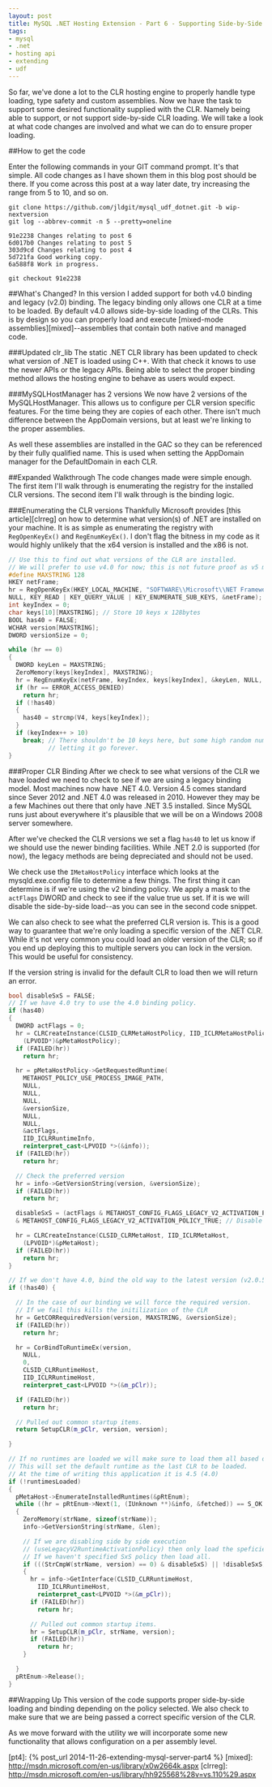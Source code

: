 ```yaml
--- 
layout: post
title: MySQL .NET Hosting Extension - Part 6 - Supporting Side-by-Side .NET CLRs
tags:
- mysql
- .net
- hosting api
- extending
- udf
---
```

So far, we've done a lot to the CLR hosting engine to properly handle type loading, type safety and custom assemblies. Now we have the task to support some desired functionality supplied with the CLR. Namely being able to support, or not support side-by-side CLR loading. We will take a look at what code changes are involved and what we can do to ensure proper loading.

##How to get the code

Enter the following commands in your GIT command prompt. It's that simple. All code changes as I have shown them in this blog post should be there. If you come across this post at a way later date, try increasing the range from 5 to 10, and so on.

~~~
git clone https://github.com/jldgit/mysql_udf_dotnet.git -b wip-nextversion
git log --abbrev-commit -n 5 --pretty=oneline

91e2238 Changes relating to post 6
6d017b0 Changes relating to post 5
303d9cd Changes relating to post 4
5d721fa Good working copy.
6a588f8 Work in progress.

git checkout 91e2238
~~~

##What's Changed?
In this version I added support for both v4.0 binding and legacy (v2.0) binding. The legacy binding only allows one CLR at a time to be loaded. By default v4.0 allows side-by-side loading of the CLRs. This is by design so you can properly load and execute [mixed-mode assemblies][mixed]--assemblies that contain both native and managed code.

###Updated clr_lib
The static .NET CLR library has been updated to check what version of .NET is loaded using C++. With that check it knows to use the newer APIs or the legacy APIs. Being able to select the proper binding method allows the hosting engine to behave as users would expect.

###MySQLHostManager has 2 versions
We now have 2 versions of the MySQLHostManager. This allows us to configure per CLR version specific features. For the time being they are copies of each other. There isn't much difference between the AppDomain versions, but at least we're linking to the proper assemblies.

As well these assemblies are installed in the GAC so they can be referenced by their fully qualified name. This is used when setting the AppDomain manager for the DefaultDomain in each CLR.

##Expanded Walkthrough
The code changes made were simple enough. The first item I'll walk through is enumerating the registry for the installed CLR versions. The second item I'll walk through is the binding logic.

###Enumerating the CLR versions 
Thankfully Microsoft provides [this article][clrreg] on how to determine what version(s) of .NET are installed on your machine. It is as simple as enumerating the registry with `RegOpenKeyEx()` and `RegEnumKeyEx()`. I don't flag the bitness in my code as it would highly unlikely that the x64 version is installed and the x86 is not.

~~~Cpp
// Use this to find out what versions of the CLR are installed.
// We will prefer to use v4.0 for now; this is not future proof as v5 may come out soon
#define MAXSTRING 128
HKEY netFrame;
hr = RegOpenKeyEx(HKEY_LOCAL_MACHINE, "SOFTWARE\\Microsoft\\NET Framework Setup\\NDP", 
NULL, KEY_READ | KEY_QUERY_VALUE | KEY_ENUMERATE_SUB_KEYS, &netFrame);
int keyIndex = 0;
char keys[10][MAXSTRING]; // Store 10 keys x 128bytes
BOOL has40 = FALSE;
WCHAR version[MAXSTRING];
DWORD versionSize = 0;

while (hr == 0)
{
  DWORD keyLen = MAXSTRING;
  ZeroMemory(keys[keyIndex], MAXSTRING);
  hr = RegEnumKeyEx(netFrame, keyIndex, keys[keyIndex], &keyLen, NULL, NULL, NULL, NULL);
  if (hr == ERROR_ACCESS_DENIED)
    return hr;
  if (!has40)
  {
    has40 = strcmp(V4, keys[keyIndex]);
  }
  if (keyIndex++ > 10)
    break; // There shouldn't be 10 keys here, but some high random number is better than 
           // letting it go forever.
}
~~~

###Proper CLR Binding
After we check to see what versions of the CLR we have loaded we need to check to see if we are using a legacy binding model. Most machines now have .NET 4.0. Version 4.5 comes standard since Sever 2012 and .NET 4.0 was released in 2010. However they may be a few Machines out there that only have .NET 3.5 installed. Since MySQL runs just about everywhere it's plausible that we will be on a Windows 2008 server somewhere.

After we've checked the CLR versions we set a flag `has40` to let us know if we should use the newer binding facilities. While .NET 2.0 is supported (for now), the legacy methods are being depreciated and should not be used.

We check use the `IMetaHostPolicy` interface which looks at the mysqld.exe.config file to determine a few things. The first thing it can determine is if we're using the v2 binding policy. We apply a mask to the `actFlags` DWORD and check to see if the value true us set. If it is we will disable the side-by-side load--as you can see in the second code snippet.

We can also check to see what the preferred CLR version is. This is a good way to guarantee that we're only loading a specific version of the .NET CLR. While it's not very common you could load an older version of the CLR; so if you end up deploying this to multiple servers you can lock in the version. This would be useful for consistency.

If the version string is invalid for the default CLR to load then we will return an error.

~~~Cpp
bool disableSxS = FALSE;
// If we have 4.0 try to use the 4.0 binding policy.
if (has40)
{
  DWORD actFlags = 0;
  hr = CLRCreateInstance(CLSID_CLRMetaHostPolicy, IID_ICLRMetaHostPolicy,
    (LPVOID*)&pMetaHostPolicy);
  if (FAILED(hr))
    return hr;

  hr = pMetaHostPolicy->GetRequestedRuntime(
    METAHOST_POLICY_USE_PROCESS_IMAGE_PATH,
    NULL,
    NULL,
    NULL,
    &versionSize,
    NULL,
    NULL,
    &actFlags,
    IID_ICLRRuntimeInfo,
    reinterpret_cast<LPVOID *>(&info));
  if (FAILED(hr))
    return hr;

  // Check the preferred version
  hr = info->GetVersionString(version, &versionSize);
  if (FAILED(hr))
    return hr;

  disableSxS = (actFlags & METAHOST_CONFIG_FLAGS_LEGACY_V2_ACTIVATION_POLICY_MASK) 
  & METAHOST_CONFIG_FLAGS_LEGACY_V2_ACTIVATION_POLICY_TRUE; // Disable SxS

  hr = CLRCreateInstance(CLSID_CLRMetaHost, IID_ICLRMetaHost,
    (LPVOID*)&pMetaHost);
  if (FAILED(hr))
    return hr;
}

// If we don't have 4.0, bind the old way to the latest version (v2.0.50727)
if (!has40) {

  // In the case of our binding we will force the required version.
  // If we fail this kills the initilization of the CLR
  hr = GetCORRequiredVersion(version, MAXSTRING, &versionSize);
  if (FAILED(hr))
    return hr;

  hr = CorBindToRuntimeEx(version,
    NULL,
    0,
    CLSID_CLRRuntimeHost,
    IID_ICLRRuntimeHost,
    reinterpret_cast<LPVOID *>(&m_pClr));

  if (FAILED(hr))
    return hr;

  // Pulled out common startup items.
  return SetupCLR(m_pClr, version, version);

}
~~~


~~~Cpp
// If no runtimes are loaded we will make sure to load them all based on the policy.
// This will set the default runtime as the last CLR to be loaded.
// At the time of writing this application it is 4.5 (4.0)
if (!runtimesLoaded)
{
  pMetaHost->EnumerateInstalledRuntimes(&pRtEnum);
  while ((hr = pRtEnum->Next(1, (IUnknown **)&info, &fetched)) == S_OK && fetched > 0)
  {
    ZeroMemory(strName, sizeof(strName));
    info->GetVersionString(strName, &len);

    // If we are disabling side by side execution 
    // (useLegacyV2RuntimeActivationPolicy) then only load the speficied CLR
    // If we haven't specified SxS policy then load all.
    if (((StrCmpW(strName, version) == 0) & disableSxS) || !disableSxS)
    {
      hr = info->GetInterface(CLSID_CLRRuntimeHost,
        IID_ICLRRuntimeHost,
        reinterpret_cast<LPVOID *>(&m_pClr));
      if (FAILED(hr))
        return hr;

      // Pulled out common startup items.
      hr = SetupCLR(m_pClr, strName, version);
      if (FAILED(hr))
        return hr;
    }

  }
  pRtEnum->Release();
}
~~~

##Wrapping Up
This version of the code supports proper side-by-side loading and binding depending on the policy selected. We also check to make sure that we are being passed a correct specific version of the CLR.

As we move forward with the utility we will incorporate some new functionality that allows configuration on a per assembly level.

[hosting]: http://msdn.microsoft.com/en-us/library/ms404385(v=vs.110).aspx
[cpp]: https://github.com/jldgit/mysql_udf_dotnet/blob/master/clr_host/ClrHost.cpp
[udf]: https://github.com/jldgit/mysql_udf_dotnet/blob/master/mysql_udf.c
[ARGS]: http://dev.mysql.com/doc/refman/5.0/en/udf-arguments.html
[adm]: http://www.microsoft.com/en-us/download/details.aspx?id=7325
[ccom]: http://msdn.microsoft.com/en-us/library/9e31say1.aspx
[custombook]: http://www.amazon.com/gp/product/0735619883/
[stevep]: http://blogs.msdn.com/b/stevenpr/
[exeflag]: http://msdn.microsoft.com/en-us/library/system.security.permissions.securitypermissionflag%28v=vs.110%29.aspx
[asmload]: http://msdn.microsoft.com/en-us/library/ky3942xh(v=vs.110).aspx
[adsetup]: http://msdn.microsoft.com/en-us/library/system.appdomainsetup%28v=vs.110%29.aspx
[asmloading]: http://msdn.microsoft.com/en-us/library/yx7xezcf%28v=vs.110%29.aspx
[hap]: http://msdn.microsoft.com/en-us/library/system.security.permissions.hostprotectionattribute(v=vs.110).aspx
[cas]: http://msdn.microsoft.com/en-us/library/c5tk9z76(v=vs.110).aspx
[pt4]: {% post_url 2014-11-26-extending-mysql-server-part4 %}
[mixed]: http://msdn.microsoft.com/en-us/library/x0w2664k.aspx
[clrreg]: http://msdn.microsoft.com/en-us/library/hh925568%28v=vs.110%29.aspx